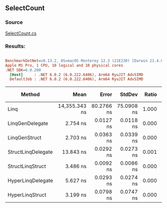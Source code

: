 ﻿## SelectCount

### Source
[SelectCount.cs](../../LinqGen.Benchmarks/Cases/SelectCount.cs)

### Results:
``` ini

BenchmarkDotNet=v0.13.2, OS=macOS Monterey 12.3 (21E230) [Darwin 21.4.0]
Apple M1 Pro, 1 CPU, 10 logical and 10 physical cores
.NET SDK=6.0.200
  [Host]     : .NET 6.0.2 (6.0.222.6406), Arm64 RyuJIT AdvSIMD
  DefaultJob : .NET 6.0.2 (6.0.222.6406), Arm64 RyuJIT AdvSIMD


```
|             Method |          Mean |      Error |     StdDev | Ratio |   Gen0 | Allocated | Alloc Ratio |
|------------------- |--------------:|-----------:|-----------:|------:|-------:|----------:|------------:|
|               Linq | 14,355.343 ns | 80.2766 ns | 75.0908 ns | 1.000 | 0.0305 |      88 B |        1.00 |
|    LinqGenDelegate |      2.754 ns |  0.0127 ns |  0.0118 ns | 0.000 |      - |         - |        0.00 |
|      LinqGenStruct |      2.703 ns |  0.0363 ns |  0.0339 ns | 0.000 |      - |         - |        0.00 |
| StructLinqDelegate |     13.843 ns |  0.0292 ns |  0.0273 ns | 0.001 | 0.0268 |      56 B |        0.64 |
|   StructLinqStruct |      3.486 ns |  0.0092 ns |  0.0086 ns | 0.000 |      - |         - |        0.00 |
|  HyperLinqDelegate |      5.627 ns |  0.0293 ns |  0.0274 ns | 0.000 |      - |         - |        0.00 |
|    HyperLinqStruct |      3.199 ns |  0.0798 ns |  0.0747 ns | 0.000 |      - |         - |        0.00 |
